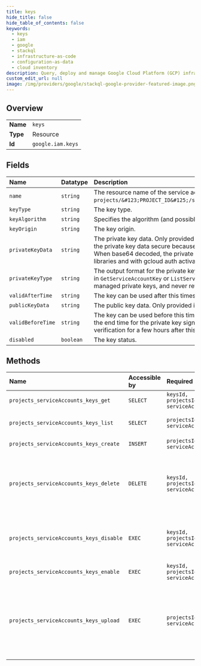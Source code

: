 ```yaml
---
title: keys
hide_title: false
hide_table_of_contents: false
keywords:
  - keys
  - iam
  - google    
  - stackql
  - infrastructure-as-code
  - configuration-as-data
  - cloud inventory
description: Query, deploy and manage Google Cloud Platform (GCP) infrastructure and resources using SQL
custom_edit_url: null
image: /img/providers/google/stackql-google-provider-featured-image.png
---
```

  
    

## Overview
<table><tbody>
<tr><td><b>Name</b></td><td><code>keys</code></td></tr>
<tr><td><b>Type</b></td><td>Resource</td></tr>
<tr><td><b>Id</b></td><td><code>google.iam.keys</code></td></tr>
</tbody></table>

## Fields
| Name | Datatype | Description |
|:-----|:---------|:------------|
| `name` | `string` | The resource name of the service account key in the following format `projects/&#123;PROJECT_ID&#125;/serviceAccounts/&#123;ACCOUNT&#125;/keys/&#123;key&#125;`. |
| `keyType` | `string` | The key type. |
| `keyAlgorithm` | `string` | Specifies the algorithm (and possibly key size) for the key. |
| `keyOrigin` | `string` | The key origin. |
| `privateKeyData` | `string` | The private key data. Only provided in `CreateServiceAccountKey` responses. Make sure to keep the private key data secure because it allows for the assertion of the service account identity. When base64 decoded, the private key data can be used to authenticate with Google API client libraries and with gcloud auth activate-service-account. |
| `privateKeyType` | `string` | The output format for the private key. Only provided in `CreateServiceAccountKey` responses, not in `GetServiceAccountKey` or `ListServiceAccountKey` responses. Google never exposes system-managed private keys, and never retains user-managed private keys. |
| `validAfterTime` | `string` | The key can be used after this timestamp. |
| `publicKeyData` | `string` | The public key data. Only provided in `GetServiceAccountKey` responses. |
| `validBeforeTime` | `string` | The key can be used before this timestamp. For system-managed key pairs, this timestamp is the end time for the private key signing operation. The public key could still be used for verification for a few hours after this time. |
| `disabled` | `boolean` | The key status. |
## Methods
| Name | Accessible by | Required Params | Description |
|:-----|:--------------|:----------------|:------------|
| `projects_serviceAccounts_keys_get` | `SELECT` | `keysId, projectsId, serviceAccountsId` | Gets a ServiceAccountKey. |
| `projects_serviceAccounts_keys_list` | `SELECT` | `projectsId, serviceAccountsId` | Lists every ServiceAccountKey for a service account. |
| `projects_serviceAccounts_keys_create` | `INSERT` | `projectsId, serviceAccountsId` | Creates a ServiceAccountKey. |
| `projects_serviceAccounts_keys_delete` | `DELETE` | `keysId, projectsId, serviceAccountsId` | Deletes a ServiceAccountKey. Deleting a service account key does not revoke short-lived credentials that have been issued based on the service account key. |
| `projects_serviceAccounts_keys_disable` | `EXEC` | `keysId, projectsId, serviceAccountsId` | Disable a ServiceAccountKey. A disabled service account key can be re-enabled with EnableServiceAccountKey. |
| `projects_serviceAccounts_keys_enable` | `EXEC` | `keysId, projectsId, serviceAccountsId` | Enable a ServiceAccountKey. |
| `projects_serviceAccounts_keys_upload` | `EXEC` | `projectsId, serviceAccountsId` | Uploads the public key portion of a key pair that you manage, and associates the public key with a ServiceAccount. After you upload the public key, you can use the private key from the key pair as a service account key. |
